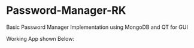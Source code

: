 # Password-Manager-RK
Basic Password Manager Implementation using MongoDB and QT for GUI

Working App shown Below:
